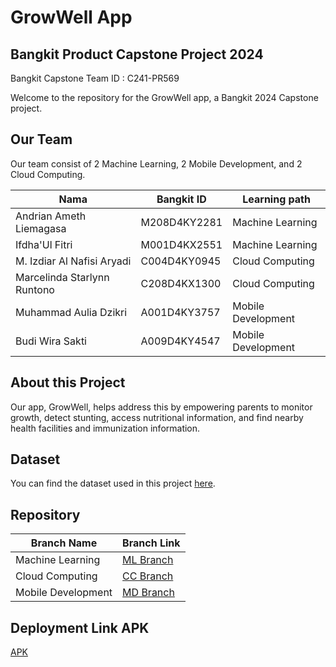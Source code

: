 # GrowWell App

## Bangkit Product Capstone Project 2024
Bangkit Capstone Team ID : C241-PR569

Welcome to the repository for the GrowWell app, a Bangkit 2024 Capstone project.

## Our Team
Our team consist of 2 Machine Learning, 2 Mobile Development, and 2 Cloud Computing.

| Nama                       | Bangkit ID    | Learning path      |
|----------------------------|---------------|--------------------|
| Andrian Ameth Liemagasa    | M208D4KY2281  | Machine Learning   |
| Ifdha'Ul Fitri             | M001D4KX2551  | Machine Learning   |
| M. Izdiar Al Nafisi Aryadi | C004D4KY0945  | Cloud Computing    |
| Marcelinda Starlynn Runtono| C208D4KX1300  | Cloud Computing    |
| Muhammad Aulia Dzikri      | A001D4KY3757  | Mobile Development |
| Budi Wira Sakti            | A009D4KY4547  | Mobile Development |

## About this Project
Our app, GrowWell, helps address this by empowering parents to monitor growth, detect stunting, access nutritional information, and find nearby health facilities and immunization information.

## Dataset
You can find the dataset used in this project [here](https://github.com/marcelindasr/Capstone-Project-GrowWell/blob/machine-learning/data_balita.csv).

## Repository
| Branch Name          | Branch Link |
|----------------------|-------------|
| Machine Learning     | [ML Branch](https://github.com/marcelindasr/Capstone-Project-GrowWell/tree/machine-learning) |
| Cloud Computing      | [CC Branch](https://github.com/marcelindasr/Capstone-Project-GrowWell/tree/cloud-computing) |
| Mobile Development   | [MD Branch](https://github.com/marcelindasr/Capstone-Project-GrowWell/tree/mobile-development) |

## Deployment Link APK
[APK](https://drive.google.com/drive/folders/1sOrvkUU8jDN8b_LSd2JHQ58MSJtXb5N6)

